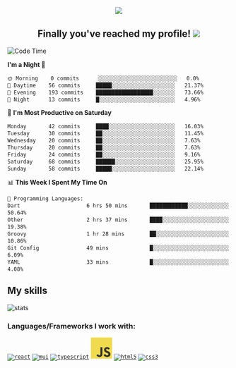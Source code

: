 <p align="center">
  <img src="https://user-images.githubusercontent.com/102032437/162972217-d9d013af-ed44-46cb-bd0c-aaf87b5200e7.gif">
</p>

<h2 align="center">
  Finally you've reached my profile!
  <img src="https://media.giphy.com/media/hvRJCLFzcasrR4ia7z/giphy.gif" width="28">
</h2>

<!--START_SECTION:waka-->
![Code Time](http://img.shields.io/badge/Code%20Time-96%20hrs%2013%20mins-blue)

**I'm a Night 🦉** 

```text
🌞 Morning    0 commits      ░░░░░░░░░░░░░░░░░░░░░░░░░   0.0% 
🌆 Daytime    56 commits     █████░░░░░░░░░░░░░░░░░░░░   21.37% 
🌃 Evening    193 commits    ██████████████████░░░░░░░   73.66% 
🌙 Night      13 commits     █░░░░░░░░░░░░░░░░░░░░░░░░   4.96%

```
📅 **I'm Most Productive on Saturday** 

```text
Monday       42 commits     ████░░░░░░░░░░░░░░░░░░░░░   16.03% 
Tuesday      30 commits     ██░░░░░░░░░░░░░░░░░░░░░░░   11.45% 
Wednesday    20 commits     ██░░░░░░░░░░░░░░░░░░░░░░░   7.63% 
Thursday     20 commits     ██░░░░░░░░░░░░░░░░░░░░░░░   7.63% 
Friday       24 commits     ██░░░░░░░░░░░░░░░░░░░░░░░   9.16% 
Saturday     68 commits     ██████░░░░░░░░░░░░░░░░░░░   25.95% 
Sunday       58 commits     █████░░░░░░░░░░░░░░░░░░░░   22.14%

```


📊 **This Week I Spent My Time On** 

```text
💬 Programming Languages: 
Dart                     6 hrs 50 mins       ████████████░░░░░░░░░░░░░   50.64% 
Other                    2 hrs 37 mins       ████░░░░░░░░░░░░░░░░░░░░░   19.38% 
Groovy                   1 hr 28 mins        ██░░░░░░░░░░░░░░░░░░░░░░░   10.86% 
Git Config               49 mins             █░░░░░░░░░░░░░░░░░░░░░░░░   6.09% 
YAML                     33 mins             █░░░░░░░░░░░░░░░░░░░░░░░░   4.08%

```


<!--END_SECTION:waka-->

<h2>My skills</h2>

<img src="https://github-readme-stats.vercel.app/api?username=etczrn&count_private=true&show_icons=true&hide_border=true&bg_color=45deg,185a9d,43cea2&title_color=ffffff&text_color=ffffff&icon_color=ffffff" alt="stats">

### Languages/Frameworks I work with:

<code><a href="https://reactjs.org/"><img alt="react" title="react" src="https://cdn.jsdelivr.net/gh/devicons/devicon/icons/react/react-original.svg" height="48"></a></code>
<code><a href="https://mui.com/"><img alt="mui" title="mui" src="https://cdn.jsdelivr.net/gh/devicons/devicon/icons/materialui/materialui-original.svg" height="48"></a></code>
<code><a href="https://www.typescriptlang.org/"><img alt="typescript" title="typescript" src="https://cdn.jsdelivr.net/gh/devicons/devicon/icons/typescript/typescript-original.svg" height="48"></a></code>
<code><a href="https://developer.mozilla.org/en-US/docs/Web/JavaScript"><img alt="JavaScript" title="JavaScript" src="https://raw.githubusercontent.com/github/explore/80688e429a7d4ef2fca1e82350fe8e3517d3494d/topics/javascript/javascript.png" height="48"></a></code>
<code><a href="https://dev.w3.org/html5/html-author/"><img alt="html5" title="html5" src="https://cdn.jsdelivr.net/gh/devicons/devicon/icons/html5/html5-original.svg" height="48"></a></code>
<code><a href="https://www.w3.org/TR/css/"><img alt="css3" title="css3" src="https://cdn.jsdelivr.net/gh/devicons/devicon/icons/css3/css3-original.svg" height="48"></a></code>
